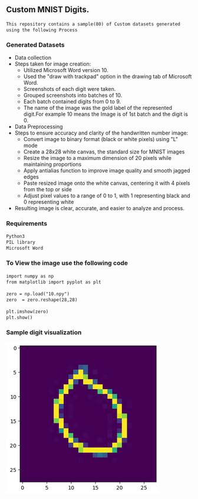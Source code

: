 
## Custom MNIST Digits.

```
This repository contains a sample(80) of Custom datasets generated using the following Process
```

### Generated Datasets 
- Data collection
- Steps taken for image creation:
  - Utilized Microsoft Word version 10.
  - Used the "draw with trackpad" option in the drawing tab of Microsoft Word.
  - Screenshots of each digit were taken.
  - Grouped screenshots into batches of 10.
  - Each batch contained digits from 0 to 9.
  - The name of the image was the gold label of the represented digit.For example 10 means the Image is of 1st batch and the digit is 0.
- Data Preprocessing
- Steps to ensure accuracy and clarity of the handwritten number image:
   - Convert image to binary format (black or white pixels) using "L" mode
   - Create a 28x28 white canvas, the standard size for MNIST images
   - Resize the image to a maximum dimension of 20 pixels while maintaining proportions
   - Apply antialias function to improve image quality and smooth jagged edges
   - Paste resized image onto the white canvas, centering it with 4 pixels from the top or side
   - Adjust pixel values to a range of 0 to 1, with 1 representing black and 0 representing white
- Resulting image is clear, accurate, and easier to analyze and process.


### Requirements
```
Python3
PIL library
Microsoft Word
```

### To View the image use the following code
```
import numpy as np
from matplotlib import pyplot as plt

zero = np.load("10.npy")
zero  = zero.reshape(28,28)

plt.imshow(zero)
plt.show()
```

### Sample digit visualization
<img src = "https://github.com/ay7n/OCR-RUCILDigits-4/blob/main/zero.png">

